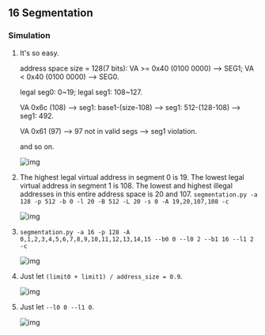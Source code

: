 ## 16 Segmentation

### Simulation

1. It's so easy.

   address space size = 128(7 bits): VA >= 0x40 (0100 0000) --> SEG1; VA < 0x40 (0100 0000) --> SEG0.

   legal seg0: 0\~19; legal seg1: 108\~127.

   VA 0x6c (108) --> seg1: base1-(size-108) --> seg1: 512-(128-108) --> seg1: 492.

   VA 0x61 (97) --> 97 not in valid segs --> seg1 violation.

   and so on.

   ![img](https://gitee.com/ChobitsY/ostep/raw/master/Chapter%2016/images/1.png)

2. The highest legal virtual address in segment 0 is 19. The lowest legal virtual address in segment 1 is 108. The lowest and highest illegal addresses in this entire address space is 20 and 107. `segmentation.py -a 128 -p 512 -b 0 -l 20 -B 512 -L 20 -s 0 -A 19,20,107,108 -c`

   ![img](https://gitee.com/ChobitsY/ostep/raw/master/Chapter%2016/images/2.png)

3. `segmentation.py -a 16 -p 128 -A 0,1,2,3,4,5,6,7,8,9,10,11,12,13,14,15 --b0 0 --l0 2 --b1 16 --l1 2 -c`

   ![img](https://gitee.com/ChobitsY/ostep/raw/master/Chapter%2016/images/3.png)

4. Just let `(limit0 + limit1) / address_size = 0.9`.

   ![img](https://gitee.com/ChobitsY/ostep/raw/master/Chapter%2016/images/4.png)

5. Just let `--l0 0 --l1 0`.

   ![img](https://gitee.com/ChobitsY/ostep/raw/master/Chapter%2016/images/5.png)

